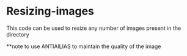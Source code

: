 # Resizing-images
This code can be used to resize any number of images present in the directory

**note to use ANTIAlLIAS to maintain the quality of the image

